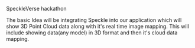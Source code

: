 SpeckleVerse hackathon


The basic Idea will be integrating Speckle into our application which will show 3D Point Cloud data along with it's real time image mapping.
This will include showing data(any model) in 3D format and then it's cloud data mapping.